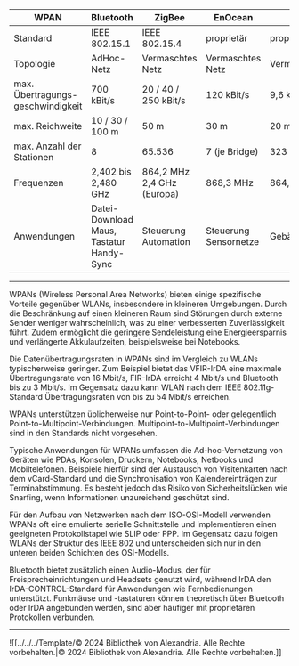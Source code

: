 | WPAN                                  | Bluetooth                                          | ZigBee                          | EnOcean                    | Z-Wave            | UWB                      |
| ------------------------------------- | -------------------------------------------------- | ------------------------------- | -------------------------- | ----------------- | ------------------------ |
| Standard                              | IEEE 802.15.1                                      | IEEE 802.15.4                   | proprietär                 | proprietär        | (IEEE 802.15.3a)         |
| Topologie                             | AdHoc-Netz                                         | Vermaschtes Netz                | Vermaschtes Netz           | Vermaschtes Netz  | Punkt-zu-Punkt           |
| max. Übertragungs-<br>geschwindigkeit | 700 kBit/s                                         | 20 / 40 / 250 kBit/s            | 120 kBit/s                 | 9,6 kBit/s        | 110 / 480 MBit/s         |
| max. Reichweite                       | 10 / 30 / 100 m                                    | 50 m                            | 30 m                       | 20 m              | >3 / <3 m                |
| max. Anzahl der Stationen             | 8                                                  | 65.536                          | 7 (je Bridge)              | 323               | 127 (je Host)            |
| Frequenzen                            | 2,402 bis 2,480 GHz                                | 864,2 MHz  <br>2,4 GHz (Europa) | 868,3 MHz                  | 864,2 MHz         | 3,1 ... 10,6 GHz (UWB)   |
| Anwendungen                           | Datei-Download  <br>Maus, Tastatur  <br>Handy-Sync | Steuerung  <br>Automation       | Steuerung  <br>Sensornetze | Gebäudeautomation | Multimedia (Audio/Video) |

---

WPANs (Wireless Personal Area Networks) bieten einige spezifische Vorteile gegenüber WLANs, insbesondere in kleineren Umgebungen. Durch die Beschränkung auf einen kleineren Raum sind Störungen durch externe Sender weniger wahrscheinlich, was zu einer verbesserten Zuverlässigkeit führt. Zudem ermöglicht die geringere Sendeleistung eine Energieersparnis und verlängerte Akkulaufzeiten, beispielsweise bei Notebooks.

Die Datenübertragungsraten in WPANs sind im Vergleich zu WLANs typischerweise geringer. Zum Beispiel bietet das VFIR-IrDA eine maximale Übertragungsrate von 16 Mbit/s, FIR-IrDA erreicht 4 Mbit/s und Bluetooth bis zu 3 Mbit/s. Im Gegensatz dazu kann WLAN nach dem IEEE 802.11g-Standard Übertragungsraten von bis zu 54 Mbit/s erreichen.

WPANs unterstützen üblicherweise nur Point-to-Point- oder gelegentlich Point-to-Multipoint-Verbindungen. Multipoint-to-Multipoint-Verbindungen sind in den Standards nicht vorgesehen.

Typische Anwendungen für WPANs umfassen die Ad-hoc-Vernetzung von Geräten wie PDAs, Konsolen, Druckern, Notebooks, Netbooks und Mobiltelefonen. Beispiele hierfür sind der Austausch von Visitenkarten nach dem vCard-Standard und die Synchronisation von Kalendereinträgen zur Terminabstimmung. Es besteht jedoch das Risiko von Sicherheitslücken wie Snarfing, wenn Informationen unzureichend geschützt sind.

Für den Aufbau von Netzwerken nach dem ISO-OSI-Modell verwenden WPANs oft eine emulierte serielle Schnittstelle und implementieren einen geeigneten Protokollstapel wie SLIP oder PPP. Im Gegensatz dazu folgen WLANs der Struktur des IEEE 802 und unterscheiden sich nur in den unteren beiden Schichten des OSI-Modells.

Bluetooth bietet zusätzlich einen Audio-Modus, der für Freisprecheinrichtungen und Headsets genutzt wird, während IrDA den IrDA-CONTROL-Standard für Anwendungen wie Fernbedienungen unterstützt. Funkmäuse und -tastaturen können theoretisch über Bluetooth oder IrDA angebunden werden, sind aber häufiger mit proprietären Protokollen verbunden.

---

![[../../../Template/© 2024 Bibliothek von Alexandria. Alle Rechte vorbehalten.|© 2024 Bibliothek von Alexandria. Alle Rechte vorbehalten.]]